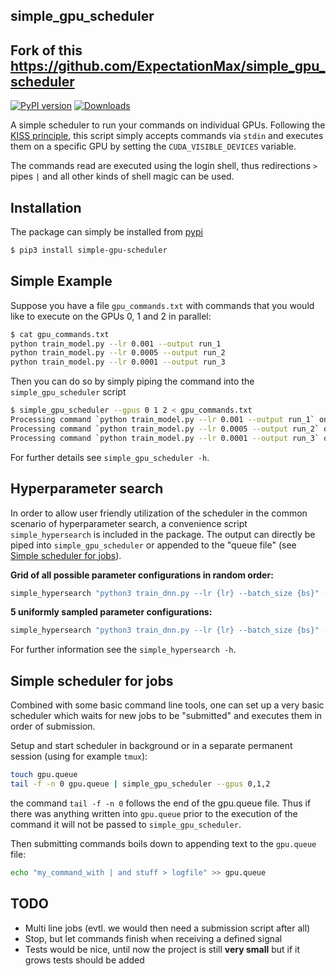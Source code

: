 simple_gpu_scheduler
--------------------

## Fork of this https://github.com/ExpectationMax/simple_gpu_scheduler
[![PyPI version](https://badge.fury.io/py/simple-gpu-scheduler.svg)](https://badge.fury.io/py/simple-gpu-scheduler) [![Downloads](https://pepy.tech/badge/simple-gpu-scheduler)](https://pepy.tech/project/simple-gpu-scheduler)

A simple scheduler to run your commands on individual GPUs.  Following the
[KISS principle](https://en.wikipedia.org/wiki/KISS_principle), this script
simply accepts commands via `stdin` and executes them on a specific GPU by
setting the `CUDA_VISIBLE_DEVICES` variable.

The commands read are executed using the login shell, thus redirections `>`
pipes `|` and all other kinds of shell magic can be used.

Installation
------------

The package can simply be installed from
[pypi](https://pypi.org/project/simple-gpu-scheduler/)
```bash
$ pip3 install simple-gpu-scheduler
```

Simple Example
--------------

Suppose you have a file `gpu_commands.txt` with commands that you would like to
execute on the GPUs 0, 1 and 2 in parallel:

```bash
$ cat gpu_commands.txt
python train_model.py --lr 0.001 --output run_1
python train_model.py --lr 0.0005 --output run_2
python train_model.py --lr 0.0001 --output run_3
```

Then you can do so by simply piping the command into the `simple_gpu_scheduler`
script
```bash
$ simple_gpu_scheduler --gpus 0 1 2 < gpu_commands.txt
Processing command `python train_model.py --lr 0.001 --output run_1` on gpu 2
Processing command `python train_model.py --lr 0.0005 --output run_2` on gpu 1
Processing command `python train_model.py --lr 0.0001 --output run_3` on gpu 0
```

For further details see `simple_gpu_scheduler -h`.

Hyperparameter search
---------------------

In order to allow user friendly utilization of the scheduler in the common
scenario of hyperparameter search, a convenience script `simple_hypersearch` is
included in the package. The output can directly be piped into
`simple_gpu_scheduler` or appended to the "queue file" (see [Simple scheduler
for jobs](#simple-scheduler-for-jobs)).

**Grid of all possible parameter configurations in random order:**
```bash
simple_hypersearch "python3 train_dnn.py --lr {lr} --batch_size {bs}" -p lr 0.001 0.0005 0.0001 -p bs 32 64 128 | simple_gpu_scheduler --gpus 0,1,2
```

**5 uniformly sampled parameter configurations:**
```bash
simple_hypersearch "python3 train_dnn.py --lr {lr} --batch_size {bs}" --n-samples 5 -p lr 0.001 0.0005 0.0001 -p bs 32 64 128 | simple_gpu_scheduler --gpus 0,1,2
```

For further information see the `simple_hypersearch -h`.

Simple scheduler for jobs
-------------------------

Combined with some basic command line tools, one can set up a very basic
scheduler which waits for new jobs to be "submitted" and executes them in order
of submission.

Setup and start scheduler in background or in a separate permanent session
(using for example `tmux`):
```bash
touch gpu.queue
tail -f -n 0 gpu.queue | simple_gpu_scheduler --gpus 0,1,2
```
the command `tail -f -n 0` follows the end of the gpu.queue file. Thus if there
was anything written into `gpu.queue` prior to the execution of the command it
will not be passed to `simple_gpu_scheduler`.

Then submitting commands boils down to appending text to the `gpu.queue` file:

```bash
echo "my_command_with | and stuff > logfile" >> gpu.queue
```



TODO
----

 - Multi line jobs (evtl. we would then need a submission script after all)
 - Stop, but let commands finish when receiving a defined signal
 - Tests would be nice, until now the project is still __very small__ but if it
   grows tests should be added
